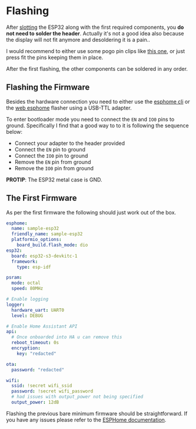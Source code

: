 # Flashing

After [slotting](/soldering) the ESP32 along with the first required components, you **do not need to solder the header**. Actually it's not a good idea also because the display will not fit anymore and desoldering it is a pain..

I would recommend to either use some pogo pin clips like [this one](https://aliexpress.com/item/1005004869027755.html), or just press fit the pins keeping them in place.

After the first flashing, the other components can be soldered in any order.

## Flashing the Firmware

Besides the hardware connection you need to either use the [esphome cli](https://esphome.io/guides/getting_started_command_line.html) or the [web esphome](https://web.esphome.io/) flasher using a USB-TTL adapter.

To enter bootloader mode you need to connect the `EN` and `IO0` pins to ground. Specifically I find that a good way to to it is following the sequence below:

- Connect your adapter to the header provided
- Connect the `EN` pin to ground
- Connect the `IO0` pin to ground
- Remove the `EN` pin from ground
- Remove the `IO0` pin from ground

**PROTIP**: The ESP32 metal case is GND.

## The First Firmware
As per the first firmware the following should just work out of the box.

```yaml
esphome:
  name: sample-esp32
  friendly_name: sample-esp32
  platformio_options:
    board_build.flash_mode: dio
esp32:
  board: esp32-s3-devkitc-1
  framework:
    type: esp-idf

psram:
  mode: octal
  speed: 80MHz

# Enable logging
logger:
  hardware_uart: UART0
  level: DEBUG

# Enable Home Assistant API
api:
  # Once onboarded into HA u can remove this
  reboot_timeout: 0s
  encryption:
    key: "redacted"

ota:
  password: "redacted"

wifi:
  ssid: !secret wifi_ssid
  password: !secret wifi_password
  # had issues with output_power not being specified
  output_power: 12dB
```

Flashing the previous bare minimum firmware should be straightforward. If you have any issues please refer to the [ESPHome documentation](https://esphome.io/guides/getting_started_command_line.html).
